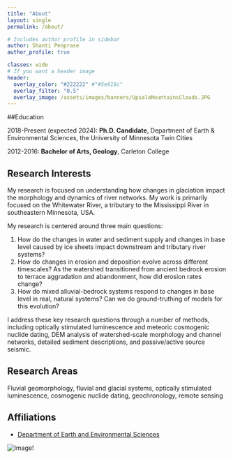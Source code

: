 ```yaml
---
title: "About"
layout: single
permalink: /about/

# Includes author profile in sidebar
author: Shanti Penprase
author_profile: true

classes: wide
# If you want a header image
header:
  overlay_color: "#222222" #"#5e616c"
  overlay_filter: "0.5"
  overlay_image: /assets/images/banners/UpsalaMountainsClouds.JPG
---
```


##Education

2018-Present (expected 2024): **Ph.D. Candidate**, Department of Earth & Environmental Sciences, the University of Minnesota Twin Cities

2012-2016: **Bachelor of Arts, Geology**, Carleton College

## Research Interests

My research is focused on understanding how changes in glaciation impact the morphology and dynamics of river networks. My work is primarily focused on the Whitewater River, a tributary to the Mississippi River in southeastern Minnesota, USA.

My research is centered around three main questions:
1. How do the changes in water and sediment supply and changes in base level caused by ice sheets impact downstream and tributary river systems?
2. How do changes in erosion and deposition evolve across different timescales?
As the watershed transitioned from ancient bedrock erosion to terrace aggradation and abandonment, how did erosion rates change?
3. How do mixed alluvial-bedrock systems respond to changes in base level in real, natural systems? Can we do ground-truthing of models for this evolution?

I address these key research questions through a number of methods, including optically stimulated luminescence and meteoric cosmogenic nuclide dating, DEM analysis of watershed-scale morphology and channel networks, detailed sediment descriptions, and passive/active source seismic.

## Research Areas
Fluvial geomorphology, fluvial and glacial systems, optically stimulated luminescence, cosmogenic nuclide dating, geochronology, remote sensing


## Affiliations

* [Department of Earth and Environmental Sciences](https://www.esci.umn.edu/)


![Image!](/assets/images/personal-pages/Shanti_Upsala.jpg)
